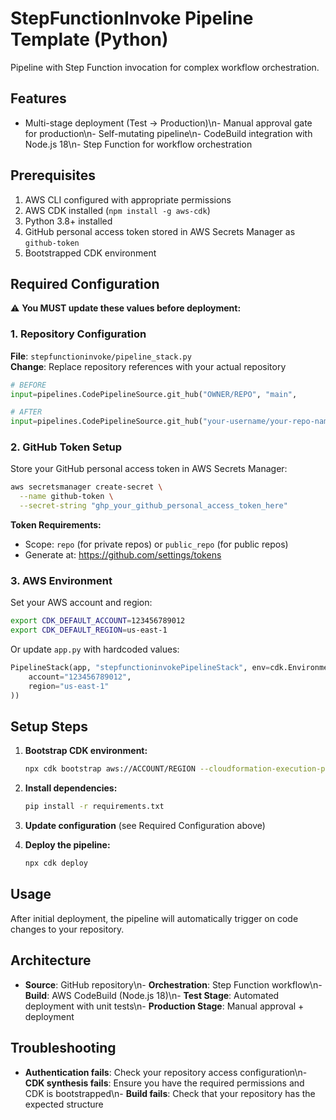 # StepFunctionInvoke Pipeline Template (Python)

Pipeline with Step Function invocation for complex workflow orchestration.

## Features

- Multi-stage deployment (Test → Production)\n- Manual approval gate for production\n- Self-mutating pipeline\n- CodeBuild integration with Node.js 18\n- Step Function for workflow orchestration

## Prerequisites

1. AWS CLI configured with appropriate permissions
2. AWS CDK installed (`npm install -g aws-cdk`)
3. Python 3.8+ installed
3. GitHub personal access token stored in AWS Secrets Manager as `github-token`
4. Bootstrapped CDK environment

## Required Configuration

⚠️ **You MUST update these values before deployment:**

### 1. Repository Configuration

**File**: `stepfunctioninvoke/pipeline_stack.py`  
**Change**: Replace repository references with your actual repository

```python
# BEFORE
input=pipelines.CodePipelineSource.git_hub("OWNER/REPO", "main",

# AFTER
input=pipelines.CodePipelineSource.git_hub("your-username/your-repo-name", "main",
```

### 2. GitHub Token Setup

Store your GitHub personal access token in AWS Secrets Manager:

```bash
aws secretsmanager create-secret \
  --name github-token \
  --secret-string "ghp_your_github_personal_access_token_here"
```

**Token Requirements:**
- Scope: `repo` (for private repos) or `public_repo` (for public repos)
- Generate at: https://github.com/settings/tokens

### 3. AWS Environment

Set your AWS account and region:

```bash
export CDK_DEFAULT_ACCOUNT=123456789012
export CDK_DEFAULT_REGION=us-east-1
```

Or update `app.py` with hardcoded values:

```python
PipelineStack(app, "stepfunctioninvokePipelineStack", env=cdk.Environment(
    account="123456789012",
    region="us-east-1"
))
```

## Setup Steps

1. **Bootstrap CDK environment:**
   ```bash
   npx cdk bootstrap aws://ACCOUNT/REGION --cloudformation-execution-policies arn:aws:iam::aws:policy/AdministratorAccess
   ```

2. **Install dependencies:**
   ```bash
   pip install -r requirements.txt
   ```

3. **Update configuration** (see Required Configuration above)

4. **Deploy the pipeline:**
   ```bash
   npx cdk deploy
   ```

## Usage

After initial deployment, the pipeline will automatically trigger on code changes to your repository.

## Architecture

- **Source**: GitHub repository\n- **Orchestration**: Step Function workflow\n- **Build**: AWS CodeBuild (Node.js 18)\n- **Test Stage**: Automated deployment with unit tests\n- **Production Stage**: Manual approval + deployment

## Troubleshooting

- **Authentication fails**: Check your repository access configuration\n- **CDK synthesis fails**: Ensure you have the required permissions and CDK is bootstrapped\n- **Build fails**: Check that your repository has the expected structure
